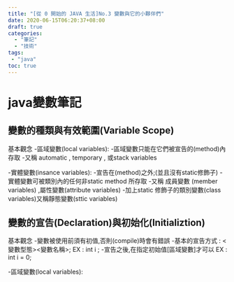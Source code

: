 ```yaml
---
title: "[從 0 開始的 JAVA 生活]No.3 變數與它的小夥伴們"
date: 2020-06-15T06:20:37+08:00
draft: true
categories:
  - "筆記"
  - "技術"
tags:
 - "java"
toc: true
---
```



# java變數筆記
<!--more-->



## 變數的種類與有效範圍(Variable Scope)
基本觀念
-區域變數(local variables):
    -區域變數只能在它們被宣告的(method)內存取
    -又稱 automatic , temporary , 或stack variables

-實體變數(insance variables):
    -宣告在(method)之外;(並且沒有static修飾子)
    -實體變數可被類別內的任何非static method 所存取
    -又稱 成員變數 (member variables) ,屬性變數(attribute variables)
-加上static 修飾子的類別變數(class variables)又稱靜態變數(sttic variables)


## 變數的宣告(Declaration)與初始化(Initializtion)
基本觀念
 -變數被使用前須有初值,否則(compile)時會有錯誤
 -基本的宣告方式 :
  <變數型態><變數名稱>;
 EX : int i ;
 -宣告之後,在指定初始值[區域變數]才可以
EX : int i = 0;

-區域變數(local variables):



